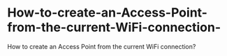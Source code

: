 # How-to-create-an-Access-Point-from-the-current-WiFi-connection-
How to create an Access Point from the current WiFi connection?

